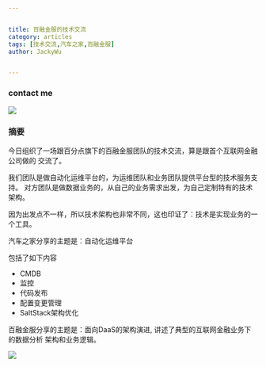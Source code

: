 ```yaml
---


title: 百融金服的技术交流
category: articles
tags: [技术交流,汽车之家,百融金服]
author: JackyWu


---
```


### contact me

![](/images/weixin-pic-jackywu.jpg)

### 摘要

今日组织了一场跟百分点旗下的百融金服团队的技术交流，算是跟首个互联网金融公司做的
交流了。

我们团队是做自动化运维平台的，为运维团队和业务团队提供平台型的技术服务支持。
对方团队是做数据业务的，从自己的业务需求出发，为自己定制特有的技术架构。

因为出发点不一样，所以技术架构也非常不同，这也印证了：技术是实现业务的一个工具。

汽车之家分享的主题是：自动化运维平台

包括了如下内容

- CMDB
- 监控
- 代码发布
- 配置变更管理
- SaltStack架构优化


百融金服分享的主题是：面向DaaS的架构演进, 讲述了典型的互联网金融业务下的数据分析
架构和业务逻辑。

![](/images/technical_exchange/rong/IMG_2043.JPG) 
